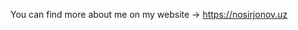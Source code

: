 You can find more about me on my website → https://nosirjonov.uz
<!-- <div>
    <samp>
      <a href="https://nosirjonov.uz">website</a> .
      <a href="https://github.com/acadbek#js-contribution-activity">now</a> .
  </samp>
</div> -->
<!-- <br/>
<details> 
  <summary>WakaTime stats</summary>
  <img src="https://github-readme-stats.vercel.app/api/wakatime?username=acadbek" alt="WakaTime stats">
</details> -->
